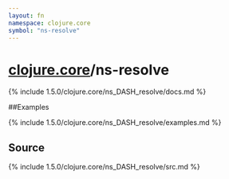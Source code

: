 ```yaml
---
layout: fn
namespace: clojure.core
symbol: "ns-resolve"
---
```


# [clojure.core](../)/ns-resolve

{% include 1.5.0/clojure.core/ns_DASH_resolve/docs.md %}

##Examples

{% include 1.5.0/clojure.core/ns_DASH_resolve/examples.md %}
## Source
{% include 1.5.0/clojure.core/ns_DASH_resolve/src.md %}

